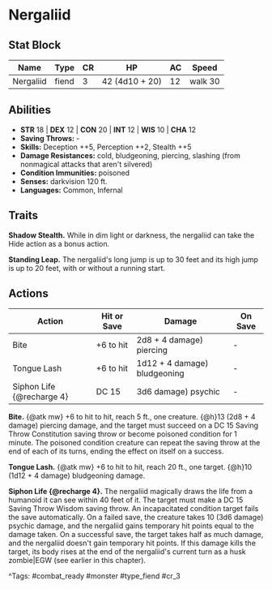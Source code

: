 # Nergaliid

## Stat Block

| Name | Type | CR | HP | AC | Speed |
|------|------|----|----|----|-------|
| Nergaliid | fiend | 3 | 42 (4d10 + 20) | 12 | walk 30 |

## Abilities

- **STR** 18 | **DEX** 12 | **CON** 20 | **INT** 12 | **WIS** 10 | **CHA** 12
- **Saving Throws:** -  
- **Skills:** Deception ++5, Perception ++2, Stealth ++5  
- **Damage Resistances:** cold, bludgeoning, piercing, slashing (from nonmagical attacks that aren't silvered)  
- **Condition Immunities:** poisoned  
- **Senses:** darkvision 120 ft.  
- **Languages:** Common, Infernal

## Traits

**Shadow Stealth.** While in dim light or darkness, the nergaliid can take the Hide action as a bonus action.

**Standing Leap.** The nergaliid's long jump is up to 30 feet and its high jump is up to 20 feet, with or without a running start.


## Actions

| Action | Hit or Save | Damage | On Save |
|--------|--------------|--------|----------|
| Bite | +6 to hit | 2d8 + 4 damage) piercing | - |
| Tongue Lash | +6 to hit | 1d12 + 4 damage) bludgeoning | - |
| Siphon Life {@recharge 4} | DC 15 | 3d6 damage) psychic | - |

**Bite.** {@atk mw} +6 to hit to hit, reach 5 ft., one creature. {@h}13 (2d8 + 4 damage) piercing damage, and the target must succeed on a DC 15 Saving Throw Constitution saving throw or become poisoned condition for 1 minute. The poisoned condition creature can repeat the saving throw at the end of each of its turns, ending the effect on itself on a success.

**Tongue Lash.** {@atk mw} +6 to hit to hit, reach 20 ft., one target. {@h}10 (1d12 + 4 damage) bludgeoning damage.

**Siphon Life {@recharge 4}.** The nergaliid magically draws the life from a humanoid it can see within 40 feet of it. The target must make a DC 15 Saving Throw Wisdom saving throw. An incapacitated condition target fails the save automatically. On a failed save, the creature takes 10 (3d6 damage) psychic damage, and the nergaliid gains temporary hit points equal to the damage taken. On a successful save, the target takes half as much damage, and the nergaliid doesn't gain temporary hit points. If this damage kills the target, its body rises at the end of the nergaliid's current turn as a husk zombie|EGW (see earlier in this chapter).


^Tags: #combat_ready #monster #type_fiend #cr_3